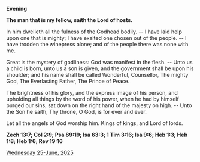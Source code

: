 **Evening**

**The man that is my fellow, saith the Lord of hosts.**
 
In him dwelleth all the fulness of the Godhead bodily. -- I have laid help upon one that is mighty; I have exalted one chosen out of the people. -- I have trodden the winepress alone; and of the people there was none with me.
 
Great is the mystery of godliness: God was manifest in the flesh. -- Unto us a child is born, unto us a son is given, and the government shall be upon his shoulder; and his name shall be called Wonderful, Counsellor, The mighty God, The Everlasting Father, The Prince of Peace.
 
The brightness of his glory, and the express image of his person, and upholding all things by the word of his power, when he had by himself purged our sins, sat down on the right hand of the majesty on high. -- Unto the Son he saith, Thy throne, O God, is for ever and ever.
 
Let all the angels of God worship him. Kings of kings, and Lord of lords.  

**Zech 13:7; Col 2:9; Psa 89:19; Isa 63:3; 1 Tim 3:16; Isa 9:6; Heb 1:3; Heb 1:8; Heb 1:6; Rev 19:16**

[Wednesday 25-June, 2025](https://t.me/daily_light)
